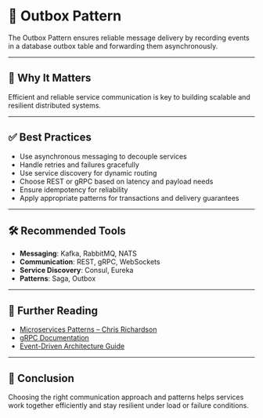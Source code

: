 # 🔄 Outbox Pattern

The Outbox Pattern ensures reliable message delivery by recording events in a database outbox table and forwarding them asynchronously.

---

## 📌 Why It Matters

Efficient and reliable service communication is key to building scalable and resilient distributed systems.

---

## ✅ Best Practices

- Use asynchronous messaging to decouple services
- Handle retries and failures gracefully
- Use service discovery for dynamic routing
- Choose REST or gRPC based on latency and payload needs
- Ensure idempotency for reliability
- Apply appropriate patterns for transactions and delivery guarantees

---

## 🛠 Recommended Tools

- **Messaging**: Kafka, RabbitMQ, NATS
- **Communication**: REST, gRPC, WebSockets
- **Service Discovery**: Consul, Eureka
- **Patterns**: Saga, Outbox

---

## 📘 Further Reading

- [Microservices Patterns – Chris Richardson](https://microservices.io/)
- [gRPC Documentation](https://grpc.io/)
- [Event-Driven Architecture Guide](https://docs.microsoft.com/en-us/azure/architecture/guide/architecture-styles/event-driven)

---

## 💬 Conclusion

Choosing the right communication approach and patterns helps services work together efficiently and stay resilient under load or failure conditions.
